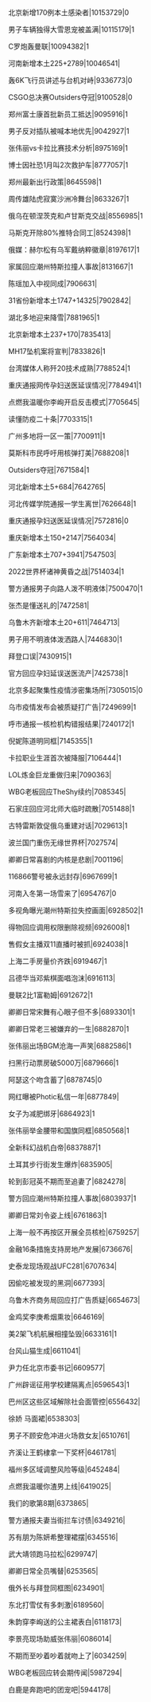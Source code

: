 北京新增170例本土感染者|10153729|0

男子车辆独得大雪恩宠被盖满|10115179|1

C罗炮轰曼联|10094382|1

河南新增本土225+2789|10046541|

轰6K飞行员讲述与台机对峙|9336773|0

CSGO总决赛Outsiders夺冠|9100528|0

郑州富士康首批新员工抵达|9095916|1

男子反对插队被喊本地优先|9042927|1

张伟丽vs卡拉比赛技术分析|8975169|1

博士因社恐1月叫2次救护车|8777057|1

郑州最新出行政策|8645598|1

周传雄陆虎寂寞沙洲冷舞台|8633267|1

俄乌在顿涅茨克和卢甘斯克交战|8556985|1

马斯克开除80%推特合同工|8524398|1

俄媒：赫尔松有乌军戴纳粹徽章|8197617|1

家属回应潮州特斯拉撞人事故|8131667|1

陈瑶加入中视同成|7906631|

31省份新增本土1747+14325|7902842|

湖北多地迎来降雪|7881965|1

北京新增本土237+170|7835413|

MH17坠机案将宣判|7833826|1

台湾媒体人称歼20技术成熟|7788524|1

重庆通报网传孕妇送医延误情况|7784941|1

点燃我温暖你李峋开启反击模式|7705645|

读懂防疫二十条|7703315|1

广州多地将一区一策|7700911|1

莫斯科市民呼吁用核弹打美|7688208|1

Outsiders夺冠|7671584|1

河北新增本土5+684|7642765|

河北传媒学院通报一学生离世|7626648|1

重庆通报孕妇送医延误情况|7572816|0

重庆新增本土150+2147|7564034|

广东新增本土707+3941|7547503|

2022世界杯诸神黄昏之战|7514034|1

警方通报男子向路人泼不明液体|7500470|1

张杰是懂送礼的|7472581|

乌鲁木齐新增本土20+611|7464713|

男子用不明液体泼洒路人|7446830|1

拜登口误|7430915|1

官方回应孕妇延误送医流产|7425738|1

北京多起聚集性疫情涉密集场所|7305015|0

乌市疫情发布会被质疑打广告|7249699|1

呼市通报一核检机构错报结果|7240172|1

倪妮陈道明同框|7145355|1

卡拉职业生涯首次被降服|7106444|1

LOL炼金巨龙重做归来|7090363|

WBG老板回应TheShy续约|7085345|

石家庄回应河北师大临时疏散|7051488|1

古特雷斯敦促俄乌重建对话|7029613|1

波兰国门重伤无缘世界杯|7027574|

卿卿日常喜剧的内核是悲剧|7001196|

116866警号被永远封存|6967699|1

河南入冬第一场雪来了|6954767|0

多视角曝光潮州特斯拉失控画面|6928502|1

得物回应调用权限删除视频|6926008|1

售假女主播双11直播时被抓|6924038|1

上海二手房量价齐跌|6919467|1

吕德华当邓紫棋面唱泡沫|6916113|

曼联2比1富勒姆|6912672|1

卿卿日常宋舞有心眼子但不多|6893301|1

卿卿日常老三被嫌弃的一生|6882870|1

张伟丽出场BGM沧海一声笑|6882586|1

扫黑行动票房破5000万|6879666|1

阿瑟这个吻含蓄了|6878745|0

网红曝被Photic私信一年|6877849|

女子为减肥绑牙|6864923|1

张伟丽举金腰带和国旗同框|6850568|1

全新科幻战机白帝|6837887|1

土耳其步行街发生爆炸|6835905|

轮到彭冠英不期而至追妻了|6824278|

警方回应潮州特斯拉撞人事故|6803937|1

卿卿日常刘令姿上线|6761863|1

上海一般不再按区开展全员核检|6759257|

金融16条措施支持房地产发展|6736676|

史泰龙现场观战UFC281|6707634|

因偷吃被发现的黑洞|6677393|

乌鲁木齐商务局回应打广告质疑|6654673|

金鸡奖李庚希烟熏妆|6646169|

美2架飞机航展相撞坠毁|6633161|1

台风山猫生成|6611041|

尹力任北京市委书记|6609577|

广州辟谣征用学校建隔离点|6596543|1

巴州区这些区域解除社会面管控|6556432|

徐娇 马面裙|6538303|

男子不顾安危冲进火场救女友|6510761|

齐溪让王鹤棣拿一下奖杯|6461781|

福州多区域调整风险等级|6452484|

点燃我温暖你渣男上线|6419025|

我们的歌第8期|6373865|

警方通报夫妻当街拦车讨债|6349216|

苏有朋为陈妍希整理裙摆|6345516|

武大靖领跑马拉松|6299747|

卿卿日常全员嘴替|6253565|

俄外长与拜登同框图|6234901|

东北打雪仗有多刺激|6189560|

朱韵穿李峋送的公主裙表白|6118173|

李景亮现场助威张伟丽|6086014|

不期而至吵着吵着就吻上了|6034259|

WBG老板回应转会期传闻|5987294|

白鹿是奔跑吧的团宠吧|5944178|

